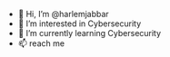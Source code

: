 - 👋 Hi, I’m @harlemjabbar
- 👀 I’m interested in Cybersecurity 
- 🌱 I’m currently learning Cybersecurity 
- 📫 reach me 

<!---
harlemjabbar/harlemjabbar is a ✨ special ✨ repository because its `README.md` (this file) appears on your GitHub profile.
You can click the Preview link to take a look at your changes.
--->
